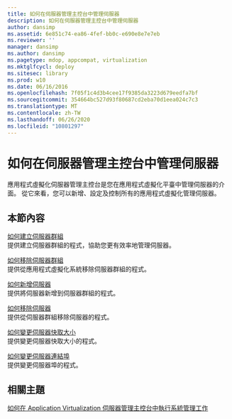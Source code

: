 ```yaml
---
title: 如何在伺服器管理主控台中管理伺服器
description: 如何在伺服器管理主控台中管理伺服器
author: dansimp
ms.assetid: 6e851c74-ea86-4fef-bb0c-e690e8e7e7eb
ms.reviewer: ''
manager: dansimp
ms.author: dansimp
ms.pagetype: mdop, appcompat, virtualization
ms.mktglfcycl: deploy
ms.sitesec: library
ms.prod: w10
ms.date: 06/16/2016
ms.openlocfilehash: 7f05f1c4d3b4cee17f9385da3223d679eedfa7bf
ms.sourcegitcommit: 354664bc527d93f80687cd2eba70d1eea024c7c3
ms.translationtype: MT
ms.contentlocale: zh-TW
ms.lasthandoff: 06/26/2020
ms.locfileid: "10801297"
---
```

# 如何在伺服器管理主控台中管理伺服器


應用程式虛擬化伺服器管理主控台是您在應用程式虛擬化平臺中管理伺服器的介面。 從它來看，您可以新增、設定及控制所有的應用程式虛擬化管理伺服器。

## 本節內容


<a href="" id="how-to-create-a-server-group"></a>[如何建立伺服器群組](how-to-create-a-server-group.md)  
提供建立伺服器群組的程式，協助您更有效率地管理伺服器。

<a href="" id="how-to-remove-a-server-group"></a>[如何移除伺服器群組](how-to-remove-a-server-group.md)  
提供從應用程式虛擬化系統移除伺服器群組的程式。

<a href="" id="how-to-add-a-server"></a>[如何新增伺服器](how-to-add-a-server.md)  
提供將伺服器新增到伺服器群組的程式。

<a href="" id="how-to-remove-a-server"></a>[如何移除伺服器](how-to-remove-a-server.md)  
提供從伺服器群組移除伺服器的程式。

<a href="" id="how-to-change-the-server-cache-size"></a>[如何變更伺服器快取大小](how-to-change-the-server-cache-size.md)  
提供變更伺服器快取大小的程式。

<a href="" id="how-to-change-the-server-port"></a>[如何變更伺服器連結埠](how-to-change-the-server-port.md)  
提供變更伺服器埠的程式。

## 相關主題


[如何在 Application Virtualization 伺服器管理主控台中執行系統管理工作](how-to-perform-administrative-tasks-in-the-application-virtualization-server-management-console.md)

 

 





